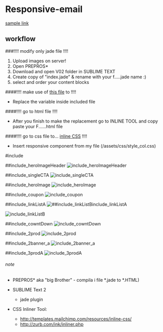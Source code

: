 # Responsive-email

[sample link](https://rawgit.com/cromozooom/responsive-email/master/v02/index.html "fiorentina")

## workflow
###!!!! modify only jade file !!!!

1. Upload images on server!
2. Open PREPROS*
3. Download and open V02 folder in SUBLIME TEXT
4. Create copy of "index.jade" & rename with your f.....jade name :)
5. select and order your content blocks

####!!!! make use of [this file](https://goo.gl/ljfWBR) to !!!!

- Replace the variable inside included file


####!!!! go to html file !!!!

- After you finish to make the replacement go to INLINE TOOL and copy paste your F......html file

####!!!! go to css file to... [inline CSS](http://templates.mailchimp.com/resources/inline-css/) !!!!

- Insert responsive component from my file (/assets/css/style_col.css)


#include

##include_heroImageHeader
![include_heroImageHeader](https://rawgit.com/cromozooom/responsive-email/master/v02/images/fiorentina/include_heroImageHeader.jpg "include_heroImageHeader")

##include_singleCTA
![include_singleCTA](https://rawgit.com/cromozooom/responsive-email/master/v02/images/fiorentina/include_singleCTA.jpg "include_singleCTA")

##include_heroImage
![include_heroImage](https://rawgit.com/cromozooom/responsive-email/master/v02/images/fiorentina/include_heroImage.jpg "include_heroImage")

##include_coupon
![include_coupon](https://rawgit.com/cromozooom/responsive-email/master/v02/images/fiorentina/include_coupon.jpg "include_coupon")

##include_linkListA
![##include_linkListBinclude_linkListA](https://rawgit.com/cromozooom/responsive-email/master/v02/images/fiorentina/include_linkListA.jpg "include_linkListA")

![include_linkListB](https://rawgit.com/cromozooom/responsive-email/master/v02/images/fiorentina/include_linkListB.jpg "include_linkListB")

##include_cowntDown
![include_cowntDown](https://rawgit.com/cromozooom/responsive-email/master/v02/images/fiorentina/include_cowntDown.jpg "include_cowntDown")

##include_2prod
![include_2prod](https://rawgit.com/cromozooom/responsive-email/master/v02/images/fiorentina/include_2prod.jpg "include_2prod")

##include_2banner_a
![include_2banner_a](https://rawgit.com/cromozooom/responsive-email/master/v02/images/fiorentina/include_2banner_a.jpg "include_2banner_a")

##include_3prodA
![include_3prodA](https://rawgit.com/cromozooom/responsive-email/master/v02/images/fiorentina/include_3prodA.jpg "include_3prodA")



###### note
- PREPROS* aka "big Brother" - compila i file *.jade to *.HTML)
- SUBLIME Text 2
	- jade plugin

- CSS Inliner Tool:
	- http://templates.mailchimp.com/resources/inline-css/
	- http://zurb.com/ink/inliner.php

